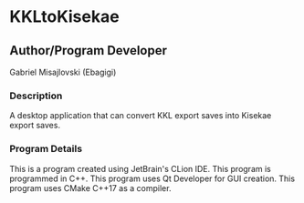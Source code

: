 # KKLtoKisekae

## Author/Program Developer
Gabriel Misajlovski (Ebagigi)

### Description

A desktop application that can convert KKL export saves into Kisekae export saves.

### Program Details
This is a program created using JetBrain's CLion IDE. 
This program is programmed in C++.
This program uses Qt Developer for GUI creation.
This program uses CMake C++17 as a compiler.
